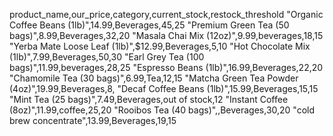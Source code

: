 product_name,our_price,category,current_stock,restock_threshold
"Organic Coffee Beans (1lb)",14.99,Beverages,45,25
"Premium Green Tea (50 bags)",8.99,Beverages,32,20
"Masala Chai Mix (12oz)",9.99,beverages,18,15
"Yerba Mate Loose Leaf (1lb)",$12.99,Beverages,5,10
"Hot Chocolate Mix (1lb)",7.99,Beverages,50,30
"Earl Grey Tea (100 bags)",11.99,beverages,28,25
"Espresso Beans (1lb)",16.99,Beverages,22,20
"Chamomile Tea (30 bags)",6.99,Tea,12,15
"Matcha Green Tea Powder (4oz)",19.99,Beverages,8,
"Decaf Coffee Beans (1lb)",15.99,Beverages,15,15
"Mint Tea (25 bags)",7.49,Beverages,out of stock,12
"Instant Coffee (8oz)",11.99,coffee,25,20
"Rooibos Tea (40 bags)",,Beverages,30,20
"cold brew concentrate",13.99,Beverages,19,15
